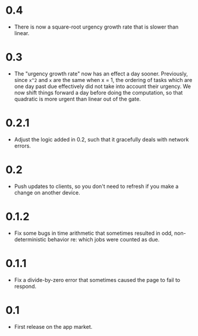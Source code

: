 # 0.4

- There is now a square-root urgency growth rate that is slower than
  linear.

# 0.3

- The "urgency growth rate" now has an effect a day sooner. Previously,
  since `x^2` and `x` are the same when x = 1, the ordering of tasks
  which are one day past due effectively did not take into account their
  urgency. We now shift things forward a day before doing the
  computation, so that quadratic is more urgent than linear out of
  the gate.

# 0.2.1

- Adjust the logic added in 0.2, such that it gracefully deals with
  network errors.

# 0.2

- Push updates to clients, so you don't need to refresh if you make
  a change on another device.

# 0.1.2

- Fix some bugs in time arithmetic that sometimes resulted in odd,
  non-deterministic behavior re: which jobs were counted as due.

# 0.1.1

- Fix a divide-by-zero error that sometimes caused the page to fail to
  respond.

# 0.1

- First release on the app market.
